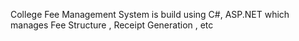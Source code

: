 College Fee Management System is build using C#, ASP.NET which manages Fee Structure , Receipt Generation , etc



